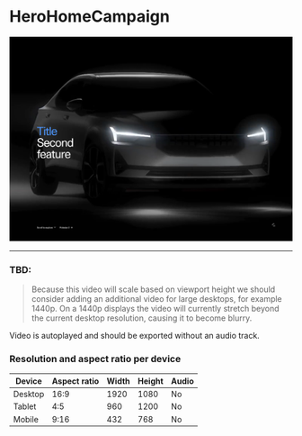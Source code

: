 # HeroHomeCampaign

![section image](./image.png)

---
<!--
HeroHomeCampaign
Storybook:
http://localhost:6006/?path=/story/organisms-herohomecampaign--default-story 
-->

### TBD:
> Because this video will scale based on viewport height we should consider adding an additional video for large desktops,
>  for example 1440p. On a 1440p displays the video will currently stretch beyond the current desktop resolution,
> causing it to become blurry.

Video is autoplayed and should be exported without an audio track.

### Resolution and aspect ratio per device

| Device  | Aspect ratio | Width  | Height | Audio |
|---------|--------------|--------|--------|-------|
| Desktop | 16:9         | 1920   | 1080   | No    |
| Tablet  | 4:5          | 960    | 1200   | No    |
| Mobile  | 9:16         | 432    | 768    | No    |

